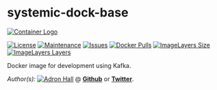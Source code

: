 # systemic-dock-base

[![Container Logo](https://github.com/adron-orange/systemic-dock-base/blob/master/Logo.png?raw=true)]()

[![License](https://img.shields.io/github/license/Adron/systemic-dock-base.svg?style=flat-square)](https://github.com/Adron/systemic-dock-base/blob/master/LICENSE)
[![Maintenance](https://img.shields.io/maintenance/yes/2016.svg?style=flat-square)](#)
[![Issues](https://img.shields.io/github/issues/adron/systemic-dock-base.svg?style=flat-square)](https://github.com/Adron/systemic-dock-base/issues)
[![Docker Pulls](https://img.shields.io/docker/pulls/adron/systemic-dock-base.svg?style=flat-square)](https://hub.docker.com/r/adron/dock-base/)
[![ImageLayers Size](https://img.shields.io/imagelayers/image-size/_/adron/systemic-dock-base.svg?style=flat-square)](https://hub.docker.com/r/adron/dock-base/)
[![ImageLayers Layers](https://img.shields.io/imagelayers/layers/_/adron/systemic-dock-base.svg?style=flat-square)](https://hub.docker.com/r/adron/dock-base/)

Docker image for development using Kafka.

*Author(s):* [![Adron Hall](https://github.com/adron-orange/systemic-dock-base/blob/master/AdronHall.png?raw=true)](http://compositecode.com) @ **[Github](https://www.github.com/adron)** or **[Twitter](https://twitter.com/adron)**.
